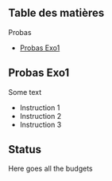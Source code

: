 
## Table des matières

Probas
- [Probas Exo1](#p1)



## Probas Exo1

Some text

- Instruction 1
- Instruction 2
- Instruction 3

## Status

Here goes all the budgets
